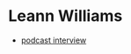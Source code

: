 # Leann Williams

* [podcast interview](https://communitaspodcast.podbean.com/e/living-compassionately-how-do-we-create-trauma-informed-faith-communities-with-leanne-williams/)

<!--
podcast notes
- born 1955
- grow up in SF Bay area
-->
